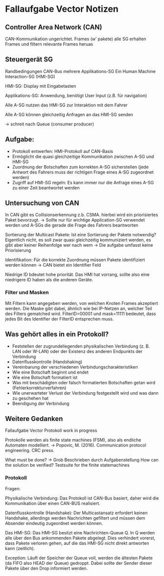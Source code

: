 # Fallaufgabe Vector Notizen

## Controller Area Network (CAN)

CAN-Kommunikation
ungerichtet.
Frames (w’ pakete)
alle SG erhalten Frames und filtern relevante Frames heruas


## Steuergerät SG

Randbedingungen
CAN-Bus
mehrere Applikations-SG
Ein Human Machine Interaction-SG (HMI-SG)

HMI-SG: Display mit Eingabetasten

Applikations-SG: Anwendung, benötigt User Input (z.B. für navigation)

Alle A-SG nutzen das HMI-SG zur Interaktion mit dem Fahrer

Alle A-SG können gleichzeitig Anfragen an das HMI-SG senden

-> schreit nach Queue (consumer producer)

## Aufgabe: 
- Protokoll entwerfen: HMI-Protokoll auf CAN-Basis
- Ermöglicht die quasi gleichzeitige Kommunikation zwischen A-SG und HMI-SG
- Zuordnung der Botschaften zum korrekten A-SG sicherstellen (jede Antwort des Fahrers muss der richtigen Frage eines A-SG zugeordnet werden)
- Zugriff auf HMI-SG regeln: Es kann immer nur die Anfrage eines A-SG zu einer Zeit beantwortet werden

## Untersuchung von CAN

In CAN gibt es Collisionserkennung z.b. CSMA.
hierbei wird ein priorisiertes Paket bevorzugt.
-> Sollte nur für wichtige Application-SG verwendet werden und A-SGs die gerade die Frage des Fahrers beantworten

Sortierung der Multicast Pakete:
Ist eine Sortierung der Pakete notwendig?
Eigentlich nicht, es soll zwar quasi gleichzeitig kommuniziert werden, es gibt aber keiner Reihenfolge wer nach wem
-> Die aufgabe umfasst keine Priorisierung

Identifikation: Für die korrekte Zuordnung müssen Pakete identifiziert werden können
-> CAN bietet ein Identifier Feld

Niedrige ID bdeutet hohe priorität.
Das HMI hat vorrang, sollte also eine niedrigere ID haben als die anderen Geräte.


### Filter und Masken
Mit Filtern kann angegeben werden, von welchen Knoten Frames akzeptiert werden.
Die Maske gibt dabei, ähnlich wie bei IP-Netzen an, welcher Teil des Filters gematched wird.
FilterID=00001 und mask=11111 bedeutet, dass jedes Bit des Identifier der FilterID entsprechen muss.


## Was gehört alles in ein Protokoll?
- Feststellen der zugrundeliegenden physikalischen Verbindung (z. B. LAN oder W-LAN) oder der Existenz des anderen Endpunkts der Verbindung
- Datenflusskontrolle (Handshaking)
- Vereinbarung der verschiedenen Verbindungscharakteristiken
- Wie eine Botschaft beginnt und endet
- Wie eine Botschaft formatiert ist
- Was mit beschädigten oder falsch formatierten Botschaften getan wird (Fehlerkorrekturverfahren)
- Wie unerwarteter Verlust der Verbindung festgestellt wird und was dann zu geschehen hat
- Beendigung der Verbindung

## Weitere Gedanken
Fallaufgabe Vector Protokoll work in progress

Protokolle werden als finite state machines (FSM), also als endliche Automaten modelliert.
-> Popovic, M. (2016). Communication protocol engineering. CRC press.

What must be done?
-> Grob Beschrieben durch Aufgabenstellung
How can the solution be verified?
Testsuite for the finite statemachines

### Protokoll

Fragen:

Physikalische Verbindung:
Das Protokoll ist CAN-Bus basiert, daher wird die Kommunikation über einen CAN-BUS realisiert.

Datenflusskontrolle (Handshake):
Der Multicastansatz erfordert keinen Handshake, allerdings werden Nachrichten gefiltert und müssen dem Absender eindeutig zugeordnet werden können.

Das HMI-SG:
Das HMI-SG besitzt eine Nachrichten-Queue Q.
In Q werden alle über den Bus ankommenden Pakete abgelegt.
Dies verhindert vorerst, dass Pakete verloren gehen, auf die das HMI-SG nicht direkt antworten kann (zeitlich).

Exception:
Läuft der Speicher der Queue voll, werden die ältesten Pakete (da FIFO also HEAD der Queue) gedroppt.
Dabei sollte der Sender dieser Pakete über den Drop informiert werden.

